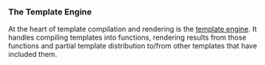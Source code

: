 ### The Template Engine
At the heart of template compilation and rendering is the [template engine](module-templeo-Engine.html). It handles compiling templates into functions, rendering results from those functions and partial template distribution to/from other templates that have included them.

